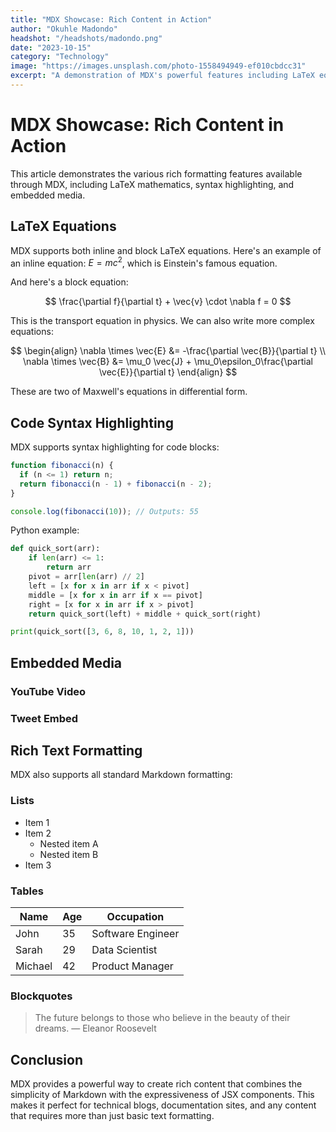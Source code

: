 ```yaml
---
title: "MDX Showcase: Rich Content in Action"
author: "Okuhle Madondo"
headshot: "/headshots/madondo.png"
date: "2023-10-15"
category: "Technology"
image: "https://images.unsplash.com/photo-1558494949-ef010cbdcc31"
excerpt: "A demonstration of MDX's powerful features including LaTeX equations, code blocks, and embedded media."
---
```


# MDX Showcase: Rich Content in Action

This article demonstrates the various rich formatting features available through MDX, including LaTeX mathematics, syntax highlighting, and embedded media.

## LaTeX Equations

MDX supports both inline and block LaTeX equations. Here's an example of an inline equation: $E = mc^2$, which is Einstein's famous equation.

And here's a block equation:

$$
\frac{\partial f}{\partial t} + \vec{v} \cdot \nabla f = 0
$$

This is the transport equation in physics. We can also write more complex equations:

$$
\begin{align}
\nabla \times \vec{E} &= -\frac{\partial \vec{B}}{\partial t} \\
\nabla \times \vec{B} &= \mu_0 \vec{J} + \mu_0\epsilon_0\frac{\partial \vec{E}}{\partial t}
\end{align}
$$

These are two of Maxwell's equations in differential form.

## Code Syntax Highlighting

MDX supports syntax highlighting for code blocks:

```javascript
function fibonacci(n) {
  if (n <= 1) return n;
  return fibonacci(n - 1) + fibonacci(n - 2);
}

console.log(fibonacci(10)); // Outputs: 55
```

Python example:

```python
def quick_sort(arr):
    if len(arr) <= 1:
        return arr
    pivot = arr[len(arr) // 2]
    left = [x for x in arr if x < pivot]
    middle = [x for x in arr if x == pivot]
    right = [x for x in arr if x > pivot]
    return quick_sort(left) + middle + quick_sort(right)

print(quick_sort([3, 6, 8, 10, 1, 2, 1]))
```

## Embedded Media

### YouTube Video

<Youtube id="iQBY5ZQp1EU" />

### Tweet Embed

<Tweet id="1909168146688155675" />

## Rich Text Formatting

MDX also supports all standard Markdown formatting:

### Lists

- Item 1
- Item 2
  - Nested item A
  - Nested item B
- Item 3

### Tables

| Name     | Age | Occupation      |
|----------|-----|-----------------|
| John     | 35  | Software Engineer |
| Sarah    | 29  | Data Scientist  |
| Michael  | 42  | Product Manager |

### Blockquotes

> The future belongs to those who believe in the beauty of their dreams.
> — Eleanor Roosevelt

## Conclusion

MDX provides a powerful way to create rich content that combines the simplicity of Markdown with the expressiveness of JSX components. This makes it perfect for technical blogs, documentation sites, and any content that requires more than just basic text formatting. 
